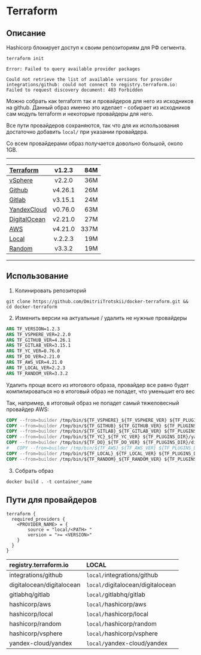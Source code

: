 # Terraform

##  Описание

Hashicorp блокирует доступ к своим репозиториям для РФ сегмента. 

```shell
terraform init
```
```
Error: Failed to query available provider packages

Could not retrieve the list of available versions for provider integrations/github: could not connect to registry.terraform.io: Failed to request discovery document: 403 Forbidden
```

Можно собрать как terraform так и провайдеров для него из исходников на github. Данный образ именно это иделает - собирает из исходников сам модуль terraform и некоторые провайдеры для него.

Все пути провайдеров сохраняются, так что для их использования достаточно добавить ```local/``` при указании провайдера.

Со всем провайдерами образ получается довольно большой, около 1GB.

---

| [Terraform](https://github.com/hashicorp/terraform/)                            | v1.2.3   | 84M  |
| :------------------------------------------------------------------------------ | :------: | ---: |
| [vSphere](https://github.com/hashicorp/terraform-provider-vsphere/)             | v2.2.0   | 36M  |
| [Github](https://github.com/integrations/terraform-provider-github/)            | v4.26.1  | 26M  |
| [Gitlab](https://github.com/gitlabhq/terraform-provider-gitlab)                 | v3.15.1  | 24M  |
| [YandexCloud](https://github.com/yandex-cloud/terraform-provider-yandex)        | v0.76.0  | 63M  |
| [DigitalOcean](https://github.com/digitalocean/terraform-provider-digitalocean) | v2.21.0  | 27M  |
| [AWS](https://github.com/hashicorp/terraform-provider-aws/)                     | v4.21.0  | 337M |
| [Local](https://github.com/hashicorp/terraform-provider-local/)                 | v.2.2.3  | 19M  |
| [Random](https://github.com/hashicorp/terraform-provider-random/)               | v3.3.2   | 19M  |

---

## Использование

1.  Колинировать репозиторий

```shell
git clone https://github.com/DmitriiTrotskii/docker-terraform.git && cd docker-terraform
```

2.  Изменить версии на актуальные / удалить не нужные провайдеры

```Dockerfile
ARG TF_VERSION=1.2.3
ARG TF_VSPHERE_VER=2.2.0
ARG TF_GITHUB_VER=4.26.1
ARG TF_GITLAB_VER=3.15.1
ARG TF_YC_VER=0.76.0
ARG TF_DO_VER=2.21.0
ARG TF_AWS_VER=4.21.0
ARG TF_LOCAL_VER=2.2.3
ARG TF_RANDOM_VER=3.3.2
```

Удалить проще всего из итогового образа, провайдер все равно будет компилироваться но в итоговый образ не попадет, что уменьшит его вес

Так, например, в итоговый образ не попадет самый тяжеловесный провайдер AWS:
```Dockerfile
COPY --from=builder /tmp/bin/${TF_VSPHERE}_${TF_VSPHERE_VER} ${TF_PLUGINS_DIR}/hashicorp/vsphere/${TF_VSPHERE_VER}/${ARCH}/
COPY --from=builder /tmp/bin/${TF_GITHUB}_${TF_GITHUB_VER} ${TF_PLUGINS_DIR}/integrations/github/${TF_GITHUB_VER}/${ARCH}/
COPY --from=builder /tmp/bin/${TF_GITLAB}_${TF_GITLAB_VER} ${TF_PLUGINS_DIR}/gitlabhq/gitlab/${TF_GITLAB_VER}/${ARCH}/
COPY --from=builder /tmp/bin/${TF_YC}_${TF_YC_VER} ${TF_PLUGINS_DIR}/yandex-cloud/yandex/${TF_YC_VER}/${ARCH}/
COPY --from=builder /tmp/bin/${TF_DO}_${TF_DO_VER} ${TF_PLUGINS_DIR}/digitalocean/digitalocean/${TF_DO_VER}/${ARCH}/
#   COPY --from=builder /tmp/bin/${TF_AWS}_${TF_AWS_VER} ${TF_PLUGINS_DIR}/hashicorp/aws/${TF_AWS_VER}/${ARCH}/
COPY --from=builder /tmp/bin/${TF_LOCAL}_${TF_LOCAL_VER} ${TF_PLUGINS_DIR}/hashicorp/local/${TF_LOCAL_VER}/${ARCH}/
COPY --from=builder /tmp/bin/${TF_RANDOM}_${TF_RANDOM_VER} ${TF_PLUGINS_DIR}/hashicorp/random/${TF_RANDOM_VER}/${ARCH}/
```

3. Собрать образ

```shell
docker build . -t container_name
```

## Пути для провайдеров

```
terraform {
  required_providers {
    <PROVIDER_NAME> = {
        source = "local/<PATH> "
        version = ">= <VERSION>"
    }
  }
}
```

| registry.terraform.io     | LOCAL                             |
|:------------------------- | :-------------------------------- |
| integrations/github       | `local/`integrations/github       |
| digitalocean/digitalocean | `local/`digitalocean/digitalocean |
| gitlabhq/gitlab           | `local/`gitlabhq/gitlab           |
| hashicorp/aws             | `local/`hashicorp/aws             |
| hashicorp/local           | `local/`hashicorp/local           |
| hashicorp/random          | `local/`hashicorp/random          |
| hashicorp/vsphere         | `local/`hashicorp/vsphere         |
| yandex-cloud/yandex       | `local/`yandex-cloud/yandex       |







